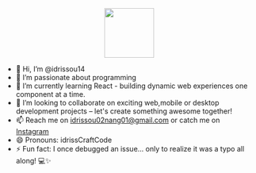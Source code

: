 <div id="header" align="center">
  <img src="https://giphy.com/stickers/skilvul.com" width="100"/>
</div>


- 👋 Hi, I’m @idrissou14
- 👀 I’m passionate about programming
- 🌱 I’m currently learning React - building dynamic web experiences one component at a time.
- 💞️ I’m looking to collaborate on exciting web,mobile or desktop development projects – let's create something awesome together!
- 📫 Reach me on idrissou02nang01@gmail.com or catch me on [Instagram](https://www.instagram.com/iamidriss_taylor)
- 😄 Pronouns: idrissCraftCode
- ⚡ Fun fact: I once debugged an issue... only to realize it was a typo all along! 💻✨


